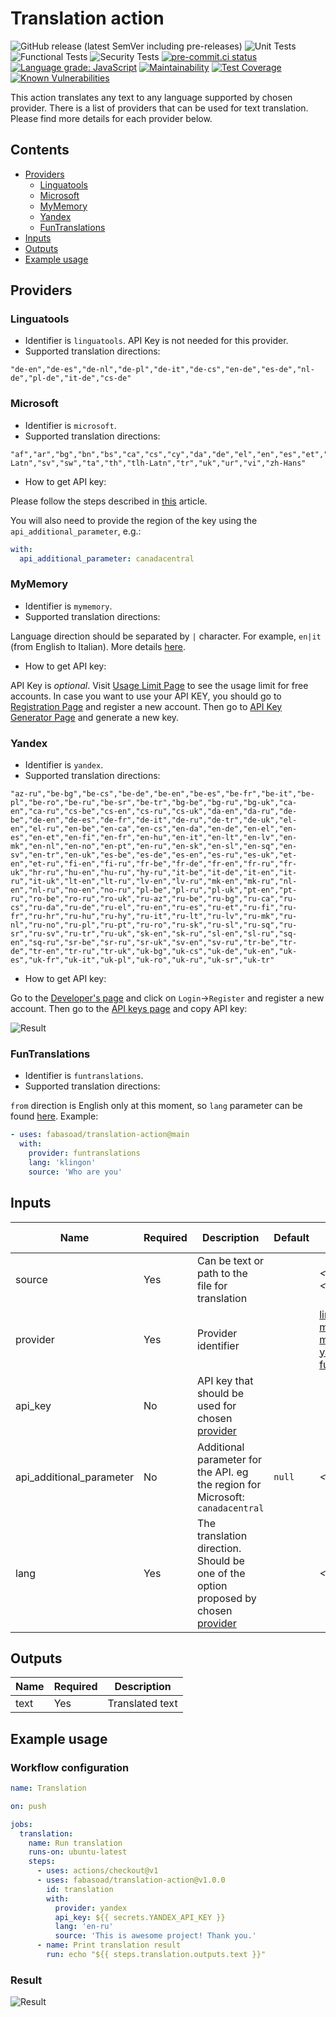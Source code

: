 # Translation action

![GitHub release (latest SemVer including pre-releases)](https://img.shields.io/github/v/release/fabasoad/translation-action?include_prereleases)
![Unit Tests](https://github.com/fabasoad/translation-action/workflows/Unit%20Tests/badge.svg)
![Functional Tests](https://github.com/fabasoad/translation-action/workflows/Functional%20Tests/badge.svg)
![Security Tests](https://github.com/fabasoad/translation-action/workflows/Security%20Tests/badge.svg)
[![pre-commit.ci status](https://results.pre-commit.ci/badge/github/fabasoad/translation-action/main.svg)](https://results.pre-commit.ci/latest/github/fabasoad/translation-action/main)
[![Language grade: JavaScript](https://img.shields.io/lgtm/grade/javascript/g/fabasoad/translation-action.svg?logo=lgtm&logoWidth=18)](https://lgtm.com/projects/g/fabasoad/translation-action/context:javascript)
[![Maintainability](https://api.codeclimate.com/v1/badges/84bb3beceb9503272bc9/maintainability)](https://codeclimate.com/github/fabasoad/translation-action/maintainability)
[![Test Coverage](https://api.codeclimate.com/v1/badges/84bb3beceb9503272bc9/test_coverage)](https://codeclimate.com/github/fabasoad/translation-action/test_coverage)
[![Known Vulnerabilities](https://snyk.io/test/github/fabasoad/translation-action/badge.svg?targetFile=package.json)](https://snyk.io/test/github/fabasoad/translation-action?targetFile=package.json)

This action translates any text to any language supported by chosen provider.
There is a list of providers that can be used for text translation. Please find
more details for each provider below.

## Contents

- [Providers](#providers)
  - [Linguatools](#linguatools)
  - [Microsoft](#microsoft)
  - [MyMemory](#mymemory)
  - [Yandex](#yandex)
  - [FunTranslations](#funtranslations)
- [Inputs](#inputs)
- [Outputs](#outputs)
- [Example usage](#example-usage)

## Providers

### Linguatools

- Identifier is `linguatools`. API Key is not needed for this provider.
- Supported translation directions:

```text
"de-en","de-es","de-nl","de-pl","de-it","de-cs","en-de","es-de","nl-de","pl-de","it-de","cs-de"
```

### Microsoft

- Identifier is `microsoft`.
- Supported translation directions:

```text
"af","ar","bg","bn","bs","ca","cs","cy","da","de","el","en","es","et","fa","fi","fr","he","hi","hr","ht","hu","id","is","it","ja","ko","lt","lv","ms","mt","mww","nb","nl","pl","pt","ro","ru","sk","sl","sr-Latn","sv","sw","ta","th","tlh-Latn","tr","uk","ur","vi","zh-Hans"
```

- How to get API key:

Please follow the steps described in [this](https://docs.microsoft.com/en-us/azure/cognitive-services/translator/translator-text-how-to-signup)
article.

You will also need to provide the region of the key using the
`api_additional_parameter`, e.g.:

```YAML
with:
  api_additional_parameter: canadacentral
```

### MyMemory

- Identifier is `mymemory`.
- Supported translation directions:

Language direction should be separated by `|` character. For example, `en|it`
(from English to Italian). More details [here](https://mymemory.translated.net/doc/spec.php).

- How to get API key:

API Key is _optional_. Visit [Usage Limit Page](https://mymemory.translated.net/doc/usagelimits.php)
to see the usage limit for free accounts. In case you want to use your API KEY,
you should go to [Registration Page](https://www.translated.net/top/) and
register a new account. Then go to [API Key Generator Page](https://mymemory.translated.net/doc/keygen.php)
and generate a new key.

### Yandex

- Identifier is `yandex`.
- Supported translation directions:

```text
"az-ru","be-bg","be-cs","be-de","be-en","be-es","be-fr","be-it","be-pl","be-ro","be-ru","be-sr","be-tr","bg-be","bg-ru","bg-uk","ca-en","ca-ru","cs-be","cs-en","cs-ru","cs-uk","da-en","da-ru","de-be","de-en","de-es","de-fr","de-it","de-ru","de-tr","de-uk","el-en","el-ru","en-be","en-ca","en-cs","en-da","en-de","en-el","en-es","en-et","en-fi","en-fr","en-hu","en-it","en-lt","en-lv","en-mk","en-nl","en-no","en-pt","en-ru","en-sk","en-sl","en-sq","en-sv","en-tr","en-uk","es-be","es-de","es-en","es-ru","es-uk","et-en","et-ru","fi-en","fi-ru","fr-be","fr-de","fr-en","fr-ru","fr-uk","hr-ru","hu-en","hu-ru","hy-ru","it-be","it-de","it-en","it-ru","it-uk","lt-en","lt-ru","lv-en","lv-ru","mk-en","mk-ru","nl-en","nl-ru","no-en","no-ru","pl-be","pl-ru","pl-uk","pt-en","pt-ru","ro-be","ro-ru","ro-uk","ru-az","ru-be","ru-bg","ru-ca","ru-cs","ru-da","ru-de","ru-el","ru-en","ru-es","ru-et","ru-fi","ru-fr","ru-hr","ru-hu","ru-hy","ru-it","ru-lt","ru-lv","ru-mk","ru-nl","ru-no","ru-pl","ru-pt","ru-ro","ru-sk","ru-sl","ru-sq","ru-sr","ru-sv","ru-tr","ru-uk","sk-en","sk-ru","sl-en","sl-ru","sq-en","sq-ru","sr-be","sr-ru","sr-uk","sv-en","sv-ru","tr-be","tr-de","tr-en","tr-ru","tr-uk","uk-bg","uk-cs","uk-de","uk-en","uk-es","uk-fr","uk-it","uk-pl","uk-ro","uk-ru","uk-sr","uk-tr"
```

- How to get API key:

Go to the [Developer's page](https://translate.yandex.com/developers) and click
on `Login`->`Register` and register a new account. Then go to the [API keys page](https://translate.yandex.com/developers/keys)
and copy API key:

![Result](https://raw.githubusercontent.com/fabasoad/translation-action/main/screenshots/screenshot-yandex-api-key.png)

### FunTranslations

- Identifier is `funtranslations`.
- Supported translation directions:

`from` direction is English only at this moment, so `lang` parameter can be
found [here](https://funtranslations.com/api/). Example:

```yaml
- uses: fabasoad/translation-action@main
  with:
    provider: funtranslations
    lang: 'klingon'
    source: 'Who are you'
```

## Inputs

| Name                     | Required | Description                                                                                      | Default | Possible values                                                                                                                     |
|--------------------------|----------|--------------------------------------------------------------------------------------------------|---------|-------------------------------------------------------------------------------------------------------------------------------------|
| source                   | Yes      | Can be text or path to the file for translation                                                  |         | _&lt;Path&gt;_,_&lt;String&gt;_                                                                                                     |
| provider                 | Yes      | Provider identifier                                                                              |         | [linguatools](#linguatools), [microsoft](#microsoft), [mymemory](#mymemory), [yandex](#yandex), [funtranslations](#funtranslations) |
| api_key                  | No       | API key that should be used for chosen [provider](#providers)                                    |         |                                                                                                                                     |
| api_additional_parameter | No       | Additional parameter for the API. eg the region for Microsoft: `canadacentral`                   | `null`  | _&lt;String&gt;_                                                                                                                    |
| lang                     | Yes      | The translation direction. Should be one of the option proposed by chosen [provider](#providers) |         | _&lt;String&gt;_                                                                                                                    |

## Outputs

| Name | Required | Description     |
|------|----------|-----------------|
| text | Yes      | Translated text |

## Example usage

### Workflow configuration

```yaml
name: Translation

on: push

jobs:
  translation:
    name: Run translation
    runs-on: ubuntu-latest
    steps:
      - uses: actions/checkout@v1
      - uses: fabasoad/translation-action@v1.0.0
        id: translation
        with:
          provider: yandex
          api_key: ${{ secrets.YANDEX_API_KEY }}
          lang: 'en-ru'
          source: 'This is awesome project! Thank you.'
      - name: Print translation result
        run: echo "${{ steps.translation.outputs.text }}"
```

### Result

![Result](screenshots/screenshot-yandex-result.png)
